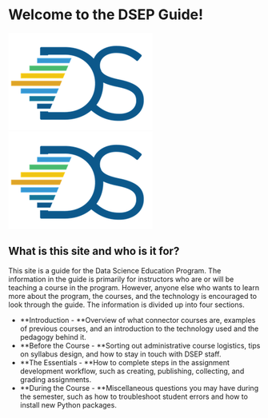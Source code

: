 # Welcome to the DSEP Guide!

![](/assets/hi.png)![](/assets/logo.png)

## What is this site and who is it for?

This site is a guide for the Data Science Education Program. The information in the guide is primarily for instructors who are or will be teaching a course in the program. However, anyone else who wants to learn more about the program, the courses, and the technology is encouraged to look through the guide. The information is divided up into four sections.

* **Introduction - **Overview of what connector courses are, examples of previous courses, and an introduction to the technology used and the pedagogy behind it.
* **Before the Course - **Sorting out administrative course logistics, tips on syllabus design, and how to stay in touch with DSEP staff.
* **The Essentials - **How to complete steps in the assignment development workflow, such as creating, publishing, collecting, and grading assignments.
* **During the Course - **Miscellaneous questions you may have during the semester, such as how to troubleshoot student errors and how to install new Python packages.





